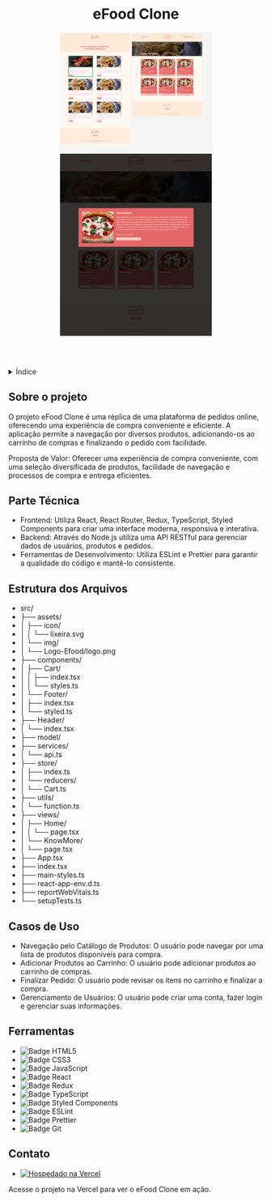 <!DOCTYPE html>
<html lang="pt-br">
<head>
    <meta charset="UTF-8">
    <meta name="viewport" content="width=device-width, initial-scale=1.0">
    <meta name="description" content="Clone eFood">
    <meta name="keywords" content="React, Redux, TypeScript, Styled Components">
    <meta name="author" content="Gustavo Cronemberger">

</head>
<body>

<header>
    <h1>eFood Clone</h1>
    <img src="./src/assets/img/fachada01.png" alt="01" width="300" height="auto">
    <img src="./src/assets/img/fachada02.png" alt="02" width="300" height="auto">
</header>

<details>
    <summary>Índice</summary>
    <ol>
        <li><a href="#sobre-o-projeto">Sobre o projeto</a></li>
        <li><a href="#parte-tecnica">Parte Técnica</a></li>
        <li><a href="#estrutura-dos-arquivos">Estrutura dos Arquivos</a></li>
        <li><a href="#casos-de-uso">Casos de Uso</a></li>
        <li><a href="#ferramentas">Ferramentas</a></li>
        <li><a href="#contato">Contato</a></li>
    </ol>
</details>

<section id="sobre-o-projeto">
    <h2>Sobre o projeto</h2>
    <p>O projeto eFood Clone é uma réplica de uma plataforma de pedidos online, oferecendo uma experiência de compra conveniente e eficiente. A aplicação permite a navegação por diversos produtos, adicionando-os ao carrinho de compras e finalizando o pedido com facilidade.</p>
    <p>Proposta de Valor: Oferecer uma experiência de compra conveniente, com uma seleção diversificada de produtos, facilidade de navegação e processos de compra e entrega eficientes.</p>
</section>

<section id="parte-tecnica">
    <h2>Parte Técnica</h2>
    <ul>
        <li>Frontend: Utiliza React, React Router, Redux, TypeScript, Styled Components para criar uma interface moderna, responsiva e interativa.</li>
        <li>Backend: Através do Node.js utiliza uma API RESTful para gerenciar dados de usuários, produtos e pedidos.</li>
        <li>Ferramentas de Desenvolvimento: Utiliza ESLint e Prettier para garantir a qualidade do código e mantê-lo consistente.</li>
    </ul>
</section>

<section id="estrutura-dos-arquivos">
    <h2>Estrutura dos Arquivos</h2>
    <ul>
        <li>src/</li>
        <li>├── assets/</li>
        <li>│   ├── icon/</li>
        <li>│   │   └── lixeira.svg</li>
        <li>│   └── img/</li>
        <li>│       └── Logo-Efood/logo.png</li>
        <li>├── components/</li>
        <li>│   ├── Cart/</li>
        <li>│   │   ├── index.tsx</li>
        <li>│   │   └── styles.ts</li>
        <li>│   └── Footer/</li>
        <li>│       ├── index.tsx</li>
        <li>│       └── styled.ts</li>
        <li>├── Header/</li>
        <li>│   └── index.tsx</li>
        <li>├── model/</li>
        <li>├── services/</li>
        <li>│   └── api.ts</li>
        <li>├── store/</li>
        <li>│   ├── index.ts</li>
        <li>│   └── reducers/</li>
        <li>│       └── Cart.ts</li>
        <li>├── utils/</li>
        <li>│   └── function.ts</li>
        <li>├── views/</li>
        <li>│   ├── Home/</li>
        <li>│   │   └── page.tsx</li>
        <li>│   └── KnowMore/</li>
        <li>│       └── page.tsx</li>
        <li>├── App.tsx</li>
        <li>├── index.tsx</li>
        <li>├── main-styles.ts</li>
        <li>├── react-app-env.d.ts</li>
        <li>├── reportWebVitals.ts</li>
        <li>└── setupTests.ts</li>
    </ul>
</section>

<section id="casos-de-uso">
    <h2>Casos de Uso</h2>
    <ul>
        <li>Navegação pelo Catálogo de Produtos: O usuário pode navegar por uma lista de produtos disponíveis para compra.</li>
        <li>Adicionar Produtos ao Carrinho: O usuário pode adicionar produtos ao carrinho de compras.</li>
        <li>Finalizar Pedido: O usuário pode revisar os itens no carrinho e finalizar a compra.</li>
        <li>Gerenciamento de Usuários: O usuário pode criar uma conta, fazer login e gerenciar suas informações.</li>
    </ul>
</section>

<section id="ferramentas">
    <h2>Ferramentas</h2>
    <ul>
        <li><img src="https://img.shields.io/badge/HTML-239120?style=for-the-badge&logo=html5&logoColor=white" alt="Badge HTML5"></li>
        <li><img src="https://img.shields.io/badge/CSS3-1572B6?style=for-the-badge&logo=css3&logoColor=white" alt="Badge CSS3"></li>
        <li><img src="https://img.shields.io/badge/JavaScript-F7DF1E?style=for-the-badge&logo=javascript&logoColor=black" alt="Badge JavaScript"></li>
        <li><img src="https://img.shields.io/badge/React-61DAFB?style=for-the-badge&logo=react&logoColor=white" alt="Badge React"></li>
        <li><img src="https://img.shields.io/badge/Redux-764ABC?style=for-the-badge&logo=redux&logoColor=white" alt="Badge Redux"></li>
        <li><img src="https://img.shields.io/badge/TypeScript-007ACC?style=for-the-badge&logo=typescript&logoColor=white" alt="Badge TypeScript"></li>
        <li><img src="https://img.shields.io/badge/Styled_Components-DB7093?style=for-the-badge&logo=styled-components&logoColor=white" alt="Badge Styled Components"></li>
        <li><img src="https://img.shields.io/badge/ESLint-4B32C3?style=for-the-badge&logo=eslint&logoColor=white" alt="Badge ESLint"></li>
        <li><img src="https://img.shields.io/badge/Prettier-F7B93E?style=for-the-badge&logo=prettier&logoColor=white" alt="Badge Prettier"></li>
        <li><img src="https://img.shields.io/badge/Git-E44C30?style=for-the-badge&logo=git&logoColor=white" alt="Badge Git"></li>
    </ul>
</section>

<section id="contato">
    <h2>Contato</h2>
    <ul>
        <li><a href="" target="_blank"><img src="https://img.shields.io/badge/Vercel-000000?style=for-the-badge&logo=vercel&logoColor=white" alt="Hospedado na Vercel"></a></li>
    </ul>
    <p>Acesse o projeto na Vercel para ver o eFood Clone em ação.</p>
</section>

</body>
</html>
